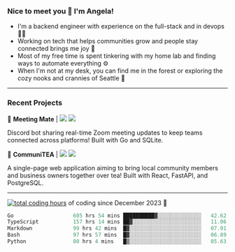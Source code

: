 ### Nice to meet you 👋 I'm Angela!

- I'm a backend engineer with experience on the full-stack and in devops 👩‍💻
- Working on tech that helps communities grow and people stay connected brings me joy 🤝
- Most of my free time is spent tinkering with my home lab and finding ways to automate everything ⚙️
- When I'm not at my desk, you can find me in the forest or exploring the cozy nooks and crannies of Seattle 🧋

---

### Recent Projects

👾 **Meeting Mate** | [![](https://img.shields.io/badge/Code-violet.svg?style=flat-square)](https://github.com/angelajfisher/meeting-mate) [![](https://img.shields.io/badge/Site-violet.svg?style=flat-square)](https://angelajfisher.com/projects/meeting-mate)

Discord bot sharing real-time Zoom meeting updates to keep teams connected across platforms! Built with Go and SQLite.

🍵 **CommuniTEA** | [![](https://img.shields.io/badge/Code-green.svg?style=flat-square)](https://gitlab.com/angelajfisher/communiTEA) [![](https://img.shields.io/badge/Demo-green.svg?style=flat-square)](https://angelajfisher.gitlab.io/communiTEA/)

A single-page web application aiming to bring local community members and business owners together over tea!  Built with React, FastAPI, and PostgreSQL.

---

<a href="https://wakatime.com/@018c1e94-8745-411f-aea1-f33be044d952"><img src="https://wakatime.com/badge/user/018c1e94-8745-411f-aea1-f33be044d952.svg?style=flat-square" alt="total coding hours" /></a> of coding since December 2023 🌊<br>
<!--START_SECTION:waka-->

```go
Go                   605 hrs 54 mins ██████████▓░░░░░░░░░░░░░░   42.62 %
TypeScript           157 hrs 14 mins ██▓░░░░░░░░░░░░░░░░░░░░░░   11.06 %
Markdown             99 hrs 42 mins  █▓░░░░░░░░░░░░░░░░░░░░░░░   07.01 %
Bash                 97 hrs 57 mins  █▓░░░░░░░░░░░░░░░░░░░░░░░   06.89 %
Python               80 hrs 4 mins   █▒░░░░░░░░░░░░░░░░░░░░░░░   05.63 %
```

<!--END_SECTION:waka--> 
